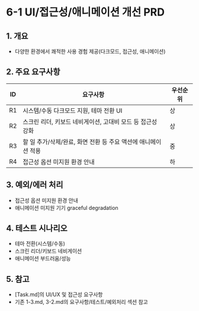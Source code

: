 # 6-1 UI/접근성/애니메이션 개선 PRD

## 1. 개요
- 다양한 환경에서 쾌적한 사용 경험 제공(다크모드, 접근성, 애니메이션)

## 2. 주요 요구사항
| ID | 요구사항 | 우선순위 |
|----|----------|----------|
| R1 | 시스템/수동 다크모드 지원, 테마 전환 UI | 상 |
| R2 | 스크린 리더, 키보드 네비게이션, 고대비 모드 등 접근성 강화 | 상 |
| R3 | 할 일 추가/삭제/완료, 화면 전환 등 주요 액션에 애니메이션 적용 | 중 |
| R4 | 접근성 옵션 미지원 환경 안내 | 하 |

## 3. 예외/에러 처리
- 접근성 옵션 미지원 환경 안내
- 애니메이션 미지원 기기 graceful degradation

## 4. 테스트 시나리오
- 테마 전환(시스템/수동)
- 스크린 리더/키보드 네비게이션
- 애니메이션 부드러움/성능

## 5. 참고
- [Task.md]의 UI/UX 및 접근성 요구사항
- 기존 1-3.md, 3-2.md의 요구사항/테스트/예외처리 섹션 참고 